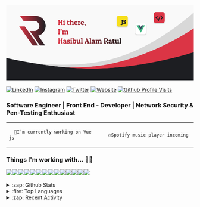<img src="https://raw.githubusercontent.com/ratul16/ratul16/master/img/banner.png">

[![LinkedIn](https://img.shields.io/badge/LinkedIn-%23316192.svg?&style=for-the-badge&logo=LinkedIn&logoColor=white)](https://www.linkedin.com/in/ratul16/)
[![Instagram](https://img.shields.io/badge/Instagram%20-%23E4405F.svg?&style=for-the-badge&logo=Instagram&logoColor=white)](https://www.instagram.com/hasib.ratul/)
[![Twitter](https://img.shields.io/badge/Twitter%20-%231DA1F2.svg?&style=for-the-badge&logo=Twitter&logoColor=white)](https://twitter.com/hasib_ratul08)
[![Website](https://img.shields.io/website?label=Website&style=for-the-badge&logo=vue.js&logoColor=white&url=https://ratul16.netlify.app/)](https://ratul16.netlify.app/)
[![Github Profile Visits](https://badges.pufler.dev/visits/ratul16/ratul16?logo=GitHub&label=github%20visits&color=red&logoColor=white&style=for-the-badge)](https://github.com/ratul16)

### Software Engineer | Front End - Developer | Network Security & Pen-Testing Enthusiast

<table width="100%"> 
  <tr>
  <td width="50%">
     
      🔭I’m currently working on Vue js
      
  </td>
   <td width="50%">
   
      🔥Spotify music player incoming
      
   </td>
</table>

### Things I'm working with... 👨‍💻
<div style="display:flex;">
   <img src="https://img.shields.io/badge/vuejs%20-%2335495e.svg?&style=for-the-badge&logo=vue.js&logoColor=%234FC08D"/>

   <img src="https://img.shields.io/badge/javascript%20-%23323330.svg?&style=for-the-badge&logo=javascript&logoColor=%23F7DF1E"/>

   <img src="https://img.shields.io/badge/SASS%20-hotpink.svg?&style=for-the-badge&logo=SASS&logoColor=white"/>

   <img src="https://img.shields.io/badge/html5%20-%23E34F26.svg?&style=for-the-badge&logo=html5&logoColor=white"/>

   <img src="https://img.shields.io/badge/css3%20-%231572B6.svg?&style=for-the-badge&logo=css3&logoColor=white"/>

   <img src="https://img.shields.io/badge/bootstrap%20-%23563D7C.svg?&style=for-the-badge&logo=bootstrap&logoColor=white"/>

   <img src="https://img.shields.io/badge/jquery%20-%230769AD.svg?&style=for-the-badge&logo=jquery&logoColor=white"/>

   <img src="https://img.shields.io/badge/mysql-%2300f.svg?&style=for-the-badge&logo=mysql&logoColor=white"/>

   <img src="https://img.shields.io/badge/git%20-%23F05033.svg?&style=for-the-badge&logo=git&logoColor=white"/>

   <img src="https://img.shields.io/badge/github%20-%23121011.svg?&style=for-the-badge&logo=github&logoColor=white"/>
   
   <img src="https://img.shields.io/badge/npm%20-%23323330.svg?&style=for-the-badge&logo=npm&logoColor=white"/>
   
   <img src="https://img.shields.io/badge/figma%20-%23F05033.svg?&style=for-the-badge&logo=figma&logoColor=white"/>
   
   <img src="https://img.shields.io/badge/nosql%20-%2307405e.svg?&style=for-the-badge&logo=nosql&logoColor=white"/>
      
   <img src ="https://img.shields.io/badge/Python-%234ea94b.svg?&style=for-the-badge&logo=Python&logoColor=white"/>
   
   
</div>

<br>

<details>
  <summary>:zap: Github Stats</summary>
    
  <br>
  
  <img align="center" alt="ratul16's Github Stats" src="https://github-readme-stats.ratul16.vercel.app/api?username=ratul16&show_icons=true&hide_border=true&theme=dracula&hide=prs" />

</details>

<details>
  <summary>:fire: Top Languages</summary>
  <br>
  <img align="center" alt="ratul16's Github lang used" src="https://github-readme-stats.ratul16.vercel.app/api/top-langs/?username=ratul16&layout=compact" />
</details>


<details>
  <summary>:zap: Recent Activity</summary>
  <br>
  <!--START_SECTION:activity-->
1. 🎉 Merged PR [#1](https://github.com//ratul16/atmos/pull/1) in [ratul16/atmos](https://github.com//ratul16/atmos)
2. 🎉 Merged PR [#2](https://github.com//ratul16/atmos/pull/2) in [ratul16/atmos](https://github.com//ratul16/atmos)

3. 🎉 Merged PR [#1](https://github.com//ratul16/InVoicing/pull/1) in [ratul16/InVoicing](https://github.com//ratul16/InVoicing)

4. 🎉 Merged PR [#3](https://github.com//ratul16/InVoicing/pull/3) in [ratul16/InVoicing](https://github.com//ratul16/InVoicing)

5. 🎉 Merged PR [#2](https://github.com//ratul16/InVoicing/pull/2) in [ratul16/InVoicing](https://github.com//ratul16/InVoicing)

   5. 🎉 Merged PR [#2](https://github.com//ratul16/InVoicing/pull/2) in [ratul16/InVoicing](https://github.com//ratul16/InVoicing)
   
  <!--END_SECTION:activity-->
</details>

